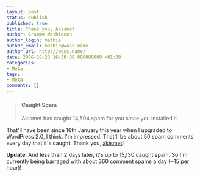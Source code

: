 ```yaml
---
layout: post
status: publish
published: true
title: Thank you, Akismet
author: Graeme Mathieson
author_login: mathie
author_email: mathie@woss.name
author_url: http://woss.name/
date: 2006-10-23 16:38:09.000000000 +01:00
categories:
- Meta
tags:
- Meta
comments: []
---
```

> #### Caught Spam
>
> Akismet has caught 14,504 spam for you since you installed it.

That'll have been since 16th January this year when I upgraded to WordPress 2.0, I think.  I'm impressed.  That'll be about 50 spam comments every day that it's caught.  Thank you, [akismet](http://akismet.com/)!

**Update**: And less than 2 days later, it's up to 15,130 caught spam.  So I'm currently being barraged with about 360 comment spams a day (~15 per hour)!
